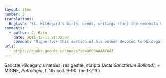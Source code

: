 ```yaml
---
layout: item
number: 3
translations:
  English: "St. Hildegard's birth, deeds, writings ([in] the <em>Acta Sanctorum Bolland</em>) = [is found as well in] J. P. Migne, <em>Patrologia Latina</em>, Volume 197, columns 9-90 (nn.1-213). [Trans. J. Bain]"
comments:
  - author: J. Bain
    date: 2011-12-11 00:35:07
    comment: "Migne took this section of his volume devoted to Hildegard directly from the <em>Acta Sanctorum</em> listed in the item above."
urls:
  - https://books.google.ca/books?id=uPQQAAAAYAAJ
---
```


Sanctæ Hildegardis natales, res gestæ, scripta (<em>Acta Sanctorum Bolland</em>.) = MIGNE, <em>Patrologia</em>, t. 197 coll. 9-90. (nn.1-213.)
